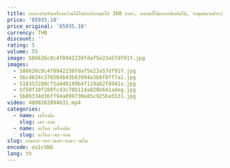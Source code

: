 ```yaml
---
title: เหมาะสําหรับเครื่องคว้านไม้ไฮดรอลิกหมุนได้ 360 องศา, แคลมป์ไม้แบบหนีบต้นไม้, รถขุดขนาดต่ํากว่า 10 ตัน
price: '85935.18'
price_original: '85935.18'
currency: THB
discount: ''
rating: 5
volume: 55
image: S86626c0c4f8942238fdaf5e23a57df91Y.jpg
images:
  - S86626c0c4f8942238fdaf5e23a57df91Y.jpg
  - S6c4634c376584b43b83994a3b8f8ff7ai.jpg
  - S18353208cf5a440199b4f119a62f4941x.jpg
  - Sf50f10f280fc43c78b114a828b641adeg.jpg
  - Sb0b334d36ff94a099730e85c925ba5531.jpg
video: 4000262894631.mp4
categories:
  - name: เครื่องมือ
    slug: เคร-องม
  - name: อะไหล่ เครื่องมือ
    slug: อะไหล-เคร-องม
slug: เหมาะส-าหร-บเคร-องคว-านไม
encode: oo1cXNG
lang: th
---
```

  
